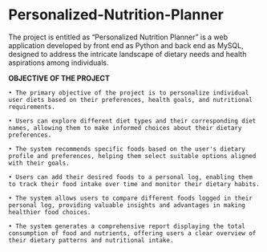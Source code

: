 # Personalized-Nutrition-Planner
The project is entitled as  “Personalized Nutrition Planner” is a web application developed by front end as Python and back end as MySQL, designed to address the intricate landscape of dietary needs and health aspirations among individuals. 



**OBJECTIVE OF THE PROJECT**

    • The primary objective of the project is to personalize individual user diets based on their preferences, health goals, and nutritional requirements.
    
    • Users can explore different diet types and their corresponding diet names, allowing them to make informed choices about their dietary preferences.
    
    • The system recommends specific foods based on the user's dietary profile and preferences, helping them select suitable options aligned with their goals.
    
    • Users can add their desired foods to a personal log, enabling them to track their food intake over time and monitor their dietary habits.
    
    • The system allows users to compare different foods logged in their personal log, providing valuable insights and advantages in making healthier food choices.
    
    • The system generates a comprehensive report displaying the total consumption of food and nutrients, offering users a clear overview of their dietary patterns and nutritional intake.
